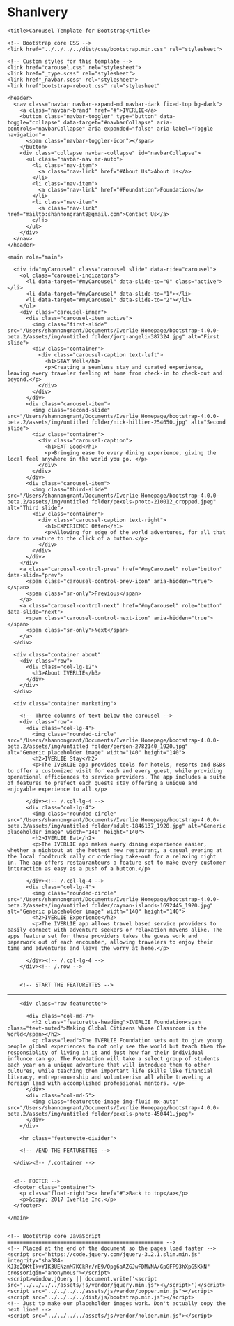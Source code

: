 # ShanIvery
<!doctype html>
<html lang="en">
  <head>
    <meta charset="utf-8">
    <meta name="viewport" content="width=device-width, initial-scale=1, shrink-to-fit=no">
    <meta name="description" content="">
    <meta name="author" content="">
    <link rel="icon" href="../../../../favicon.ico">

    <title>Carousel Template for Bootstrap</title>

    <!-- Bootstrap core CSS -->
    <link href="../../../../dist/css/bootstrap.min.css" rel="stylesheet">

    <!-- Custom styles for this template -->
    <link href="carousel.css" rel="stylesheet">
    <link href="_type.scss" rel="stylesheet">
    <link href"_navbar.scss" rel="stylesheet">
    <link href"bootstrap-reboot.css" rel="stylesheet"

  </head>
  
  <body>

    <header>
      <nav class="navbar navbar-expand-md navbar-dark fixed-top bg-dark">
        <a class="navbar-brand" href="#">IVERLIE</a>
        <button class="navbar-toggler" type="button" data-toggle="collapse" data-target="#navbarCollapse" aria-controls="navbarCollapse" aria-expanded="false" aria-label="Toggle navigation">
          <span class="navbar-toggler-icon"></span>
        </button>
        <div class="collapse navbar-collapse" id="navbarCollapse">
          <ul class="navbar-nav mr-auto">
            <li class="nav-item">
              <a class="nav-link" href="#About Us">About Us</a>
            </li>
            <li class="nav-item">
              <a class="nav-link" href="#Foundation">Foundation</a>
            </li>
            <li class="nav-item">
              <a class="nav-link" href="mailto:shannongrant8@gmail.com">Contact Us</a>
            </li>
          </ul>
        </div>
      </nav>
    </header>

    <main role="main">

      <div id="myCarousel" class="carousel slide" data-ride="carousel">
        <ol class="carousel-indicators">
          <li data-target="#myCarousel" data-slide-to="0" class="active"></li>
          <li data-target="#myCarousel" data-slide-to="1"></li>
          <li data-target="#myCarousel" data-slide-to="2"></li>
        </ol>
        <div class="carousel-inner">
          <div class="carousel-item active">
            <img class="first-slide" src="/Users/shannongrant/Documents/Iverlie Homepage/bootstrap-4.0.0-beta.2/assets/img/untitled folder/jorg-angeli-387324.jpg" alt="First slide">
            <div class="container">
              <div class="carousel-caption text-left">
                <h1>STAY Well</h1>
                <p>Creating a seamless stay and curated experience, leaving every traveler feeling at home from check-in to check-out and beyond.</p>
              </div>
            </div>
          </div>
          <div class="carousel-item">
            <img class="second-slide" src="/Users/shannongrant/Documents/Iverlie Homepage/bootstrap-4.0.0-beta.2/assets/img/untitled folder/nick-hillier-254650.jpg" alt="Second slide">
            <div class="container">
              <div class="carousel-caption">
                <h1>EAT Good</h1>
                <p>Bringing ease to every dining experience, giving the local feel anywhere in the world you go. </p>
              </div>
            </div>
          </div>
          <div class="carousel-item">
            <img class="third-slide" src="/Users/shannongrant/Documents/Iverlie Homepage/bootstrap-4.0.0-beta.2/assets/img/untitled folder/pexels-photo-210012_cropped.jpeg" alt="Third slide">
            <div class="container">
              <div class="carousel-caption text-right">
                <h1>EXPERIENCE Often</h1>
                <p>Allowing for edge of the world adventures, for all that dare to venture to the click of a button.</p>
              </div>
            </div>
          </div>
        </div>
        <a class="carousel-control-prev" href="#myCarousel" role="button" data-slide="prev">
          <span class="carousel-control-prev-icon" aria-hidden="true"></span>
          <span class="sr-only">Previous</span>
        </a>
        <a class="carousel-control-next" href="#myCarousel" role="button" data-slide="next">
          <span class="carousel-control-next-icon" aria-hidden="true"></span>
          <span class="sr-only">Next</span>
        </a>
      </div>

<p id="About Us">
      <!-- Marketing messaging and featurettes
      ================================================== -->
      <!-- Wrap the rest of the page in another container to center all the content. -->


      <div class="container about"
        <div class="row">
          <div class="col-lg-12">
            <h3>About IVERLIE</h3>
          </div>
        </div>
      </div>

      <div class="container marketing">

        <!-- Three columns of text below the carousel -->
        <div class="row">
          <div class="col-lg-4">
            <img class="rounded-circle" src="/Users/shannongrant/Documents/Iverlie Homepage/bootstrap-4.0.0-beta.2/assets/img/untitled folder/person-2782140_1920.jpg" alt="Generic placeholder image" width="140" height="140">
            <h2>IVERLIE Stay</h2>
            <p>The IVERLIE app provides tools for hotels, resorts and B&Bs to offer a customized visit for each and every guest, while providing operational efficiences to service providers. The app includes a suite of features to prefect each guests stay offering a unique and enjoyable experience to all.</p>

          </div><!-- /.col-lg-4 -->
          <div class="col-lg-4">
            <img class="rounded-circle" src="/Users/shannongrant/Documents/Iverlie Homepage/bootstrap-4.0.0-beta.2/assets/img/untitled folder/adult-1846137_1920.jpg" alt="Generic placeholder image" width="140" height="140">
            <h2>IVERLIE Eat</h2>
            <p>The IVERLIE app makes every dining experience easier, whether a nightout at the hottest new restaurant, a casual evening at the local foodtruck rally or ordering take-out for a relaxing night in. The app offers restauranteurs a feature set to make every customer interaction as easy as a push of a button.</p>

          </div><!-- /.col-lg-4 -->
          <div class="col-lg-4">
            <img class="rounded-circle" src="/Users/shannongrant/Documents/Iverlie Homepage/bootstrap-4.0.0-beta.2/assets/img/untitled folder/cayman-islands-1692445_1920.jpg" alt="Generic placeholder image" width="140" height="140">
            <h2>IVERLIE Experience</h2>
            <p>The IVERLIE app allows travel based service providers to easily connect with adventure seekers or relaxation mavens alike. The apps feature set for these providers takes the guess work and paperwork out of each encounter, allowing travelers to enjoy their time and adventures and leave the worry at home.</p>

          </div><!-- /.col-lg-4 -->
        </div><!-- /.row -->


        <!-- START THE FEATURETTES -->

<p id="Foundation">
        <hr class="featurette-divider">

        <div class="row featurette">

          <div class="col-md-7">
            <h2 class="featurette-heading">IVERLIE Foundation<span class="text-muted">Making Global Citizens Whose Classroom is the World</span></h2>
            <p class="lead">The IVERLIE Foundation sets out to give young people global experiences to not only see the world but teach them the responsiblity of living in it and just how far their individual influnce can go. The Foundation will take a select group of students each year on a unique adventure that will introduce them to other cultures, while teaching them important life skills like financial literacy, entreprenuership and volunteerism all while traveling a foreign land with accomplished professional mentors. </p>
          </div>
          <div class="col-md-5">
            <img class="featurette-image img-fluid mx-auto" src="/Users/shannongrant/Documents/Iverlie Homepage/bootstrap-4.0.0-beta.2/assets/img/untitled folder/pexels-photo-450441.jpeg">
          </div>
        </div>

        <hr class="featurette-divider">

        <!-- /END THE FEATURETTES -->

      </div><!-- /.container -->


      <!-- FOOTER -->
      <footer class="container">
        <p class="float-right"><a href="#">Back to top</a></p>
        <p>&copy; 2017 Iverlie Inc.</p>
      </footer>

    </main>


    <!-- Bootstrap core JavaScript
    ================================================== -->
    <!-- Placed at the end of the document so the pages load faster -->
    <script src="https://code.jquery.com/jquery-3.2.1.slim.min.js" integrity="sha384-KJ3o2DKtIkvYIK3UENzmM7KCkRr/rE9/Qpg6aAZGJwFDMVNA/GpGFF93hXpG5KkN" crossorigin="anonymous"></script>
    <script>window.jQuery || document.write('<script src="../../../../assets/js/vendor/jquery.min.js"><\/script>')</script>
    <script src="../../../../assets/js/vendor/popper.min.js"></script>
    <script src="../../../../dist/js/bootstrap.min.js"></script>
    <!-- Just to make our placeholder images work. Don't actually copy the next line! -->
    <script src="../../../../assets/js/vendor/holder.min.js"></script>
  </body>
</html>
